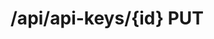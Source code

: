 #  /api/api-keys/{id} PUT

<api-endpoint openapi-path="../../specifications/swagger.json" method="PUT" endpoint="/api/api-keys/{id}"/>